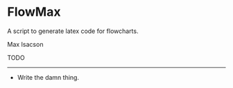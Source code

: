 FlowMax
=======

A script to generate latex code for flowcharts.

Max Isacson

TODO
____
- Write the damn thing.
